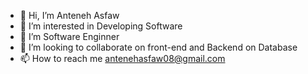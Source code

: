 - 👋 Hi, I’m Anteneh Asfaw
- 👀 I’m interested in Developing Software
- 🌱 I’m Software Enginner
- 💞️ I’m looking to collaborate on front-end and Backend on Database
- 📫 How to reach me antenehasfaw08@gmail.com
